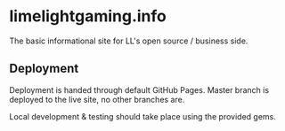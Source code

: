# limelightgaming.info
The basic informational site for LL's open source / business side.

## Deployment

Deployment is handed through default GitHub Pages.
Master branch is deployed to the live site, no other branches are.

Local development & testing should take place using the provided gems.
